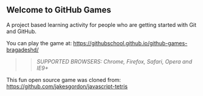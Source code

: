 ## Welcome to GitHub Games

A project based learning activity for people who are getting started with Git and GitHub.

You can play the game at: https://githubschool.github.io/github-games-bragadeshd/

>> _*SUPPORTED BROWSERS*: Chrome, Firefox, Safari, Opera and IE9+_

This fun open source game was cloned from: https://github.com/jakesgordon/javascript-tetris
